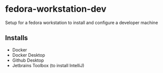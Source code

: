 # fedora-workstation-dev
Setup for a fedora workstation to install and configure a developer machine

## Installs

* Docker
* Docker Desktop 
* Github Desktop
* Jetbrains Toolbox (to install IntelliJ)
